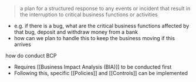 >a plan for a structured response to any events or incident that result in the interruption to critical business functions or activities

- e.g. if there is a bug, what are the critical business functions affected by that bug, deposit and withdraw money from a bank
- how can we plan to handle this to keep the business moving if this arrives

how do conduct BCP
- Requires [[Business Impact Analysis (BIA)]] to be conducted first
- Following this, specific [[Policies]] and [[Controls]] can be implemented
